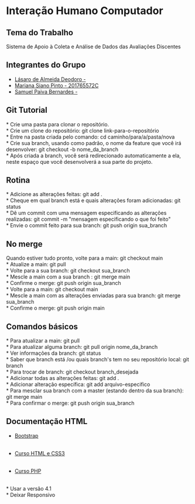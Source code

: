 # Interação Humano Computador

## Tema do Trabalho

Sistema de Apoio à Coleta e Análise de Dados das Avaliações Discentes

## Integrantes do Grupo

* [Lásaro de Almeida Deodoro - ](https://github.com/)
* [Mariana Siano Pinto - 201765572C](https://github.com/MarianaSiano07)
* [Samuel Paiva Bernardes - ](https://github.com/samuka105)

## Git Tutorial

\* Crie uma pasta para clonar o repositório. <br>
\* Crie um clone do repositório: git clone link-para-o-repositório <br>
\* Entre na pasta criada pelo comando: cd caminho/para/a/pasta/nova <br>
\* Crie sua branch, usando como padrão, o nome da feature que você irá desenvolver: git checkout -b nome_da_branch <br>
\* Após criada a branch, você será redirecionado automaticamente a ela, neste espaço que você desenvolverá a sua parte do projeto.

## Rotina

\* Adicione as alterações feitas: git add . <br>
\* Cheque em qual branch está e quais alterações foram adicionadas: git status <br>
\* Dê um commit com uma mensagem especificando as alterações realizadas: git commit -m "mensagem especificando o que foi feito" <br>
\* Envie o commit feito para sua branch: git push origin sua_branch <br>

## No merge

Quando estiver tudo pronto, volte para a main: git checkout main <br>
\* Atualize a main: git pull <br>
\* Volte para a sua branch: git checkout sua_branch <br>
\* Mescle a main com a sua branch : git merge main <br>
\* Confirme o merge: git push origin sua_branch <br>
\* Volte para a main: git checkout main <br>
\* Mescle a main com as alterações enviadas para sua branch: git merge sua_branch <br>
\* Confirme o merge: git push origin main

## Comandos básicos

\* Para atualizar a main: git pull <br>
\* Para atualizar alguma branch: git pull origin nome_da_branch <br>
\* Ver informações da branch: git status <br>
\* Saber que branch está /ou quais branch's tem no seu repositório local: git branch <br>
\* Para trocar de branch: git checkout branch_desejada <br>
\* Adicionar todas as alterações feitas: git add . <br>
\* Adicionar alteração específica: git add arquivo-especifico <br>
\* Para mesclar sua branch com a master (estando dentro da sua branch): git merge main <br>
\* Para confirmar o merge: git push origin sua_branch

## Documentação HTML

* [Bootstrap](https://getbootstrap.com.br) <br><br>

* [Curso HTML e CSS3](https://www.udemy.com/course/curso-pratico-html-css-construa-seu-portfolio-online/#overviewtps) <br><br>

* [Curso PHP](https://www.udemy.com/course/web-completo/#overview) <br><br>

\* Usar a versão 4.1 <br>
\* Deixar Responsivo <br>